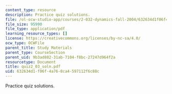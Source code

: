 ```yaml
---
content_type: resource
description: Practice quiz solutions.
file: /ol-ocw-studio-app/courses/2-032-dynamics-fall-2004/632634d1f06f4a768ca4597112f6c88c_quiz2_03_soln.pdf
file_size: 95990
file_type: application/pdf
learning_resource_types: []
license: https://creativecommons.org/licenses/by-nc-sa/4.0/
ocw_type: OCWFile
parent_title: Study Materials
parent_type: CourseSection
parent_uid: 9b3ad882-31ab-7104-f8bc-27247d964f2a
resourcetype: Document
title: quiz2_03_soln.pdf
uid: 632634d1-f06f-4a76-8ca4-597112f6c88c
---
```

Practice quiz solutions.